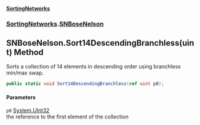 #### [SortingNetworks](index.md 'index')
### [SortingNetworks](SortingNetworks.md 'SortingNetworks').[SNBoseNelson](SortingNetworks_SNBoseNelson.md 'SortingNetworks.SNBoseNelson')
## SNBoseNelson.Sort14DescendingBranchless(uint) Method
Sorts a collection of 14 elements in descending order using branchless min/max swap.  
```csharp
public static void Sort14DescendingBranchless(ref uint p0);
```
#### Parameters
<a name='SortingNetworks_SNBoseNelson_Sort14DescendingBranchless(uint)_p0'></a>
`p0` [System.UInt32](https://docs.microsoft.com/en-us/dotnet/api/System.UInt32 'System.UInt32')  
the reference to the first element of the collection
  
